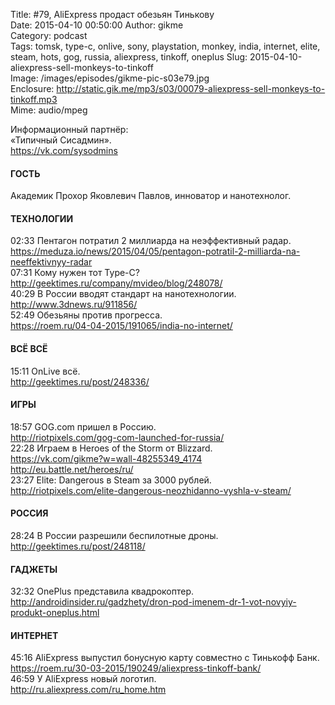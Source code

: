 Title: #79, AliExpress продаст обезьян Тинькову  
Date: 2015-04-10 00:50:00 
Author: gikme  
Category: podcast  
Tags: tomsk, type-c, onlive, sony, playstation, monkey, india, internet, elite, steam, hots, gog, russia, aliexpress, tinkoff, oneplus
Slug: 2015-04-10-aliexpress-sell-monkeys-to-tinkoff  
Image: /images/episodes/gikme-pic-s03e79.jpg  
Enclosure: http://static.gik.me/mp3/s03/00079-aliexpress-sell-monkeys-to-tinkoff.mp3  
Mime: audio/mpeg

Информационный партнёр:  
«Типичный Сисадмин».    
<https://vk.com/sysodmins>

#### ГОСТЬ

Академик Прохор Яковлевич Павлов, инноватор и нанотехнолог.

#### ТЕХНОЛОГИИ

02:33 Пентагон потратил 2 миллиарда на неэффективный радар.  
<https://meduza.io/news/2015/04/05/pentagon-potratil-2-milliarda-na-neeffektivnyy-radar>  
07:31 Кому нужен тот Type-C?  
<http://geektimes.ru/company/mvideo/blog/248078/>  
40:29 В России вводят стандарт на нанотехнологии.  
<http://www.3dnews.ru/911856/>  
52:49 Обезьяны против прогресса.  
<https://roem.ru/04-04-2015/191065/india-no-internet/>

#### ВСЁ ВСЁ

15:11 OnLive всё.  
<http://geektimes.ru/post/248336/>

#### ИГРЫ

18:57 GOG.com пришел в Россию.  
<http://riotpixels.com/gog-com-launched-for-russia/>  
22:28 Играем в Heroes of the Storm от Blizzard.  
<https://vk.com/gikme?w=wall-48255349_4174>  
<http://eu.battle.net/heroes/ru/>  
23:27 Elite: Dangerous в Steam за 3000 рублей.  
<http://riotpixels.com/elite-dangerous-neozhidanno-vyshla-v-steam/>

#### РОССИЯ

28:24 В России разрешили беспилотные дроны.  
<http://geektimes.ru/post/248118/>

#### ГАДЖЕТЫ

32:32 OnePlus представила квадрокоптер.  
<http://androidinsider.ru/gadzhety/dron-pod-imenem-dr-1-vot-novyiy-produkt-oneplus.html>

#### ИНТЕРНЕТ

45:16 AliExpress выпустил бонусную карту совместно с Тинькофф Банк.  
<https://roem.ru/30-03-2015/190249/aliexpress-tinkoff-bank/>  
46:59 У AliExpress новый логотип.  
<http://ru.aliexpress.com/ru_home.htm>
